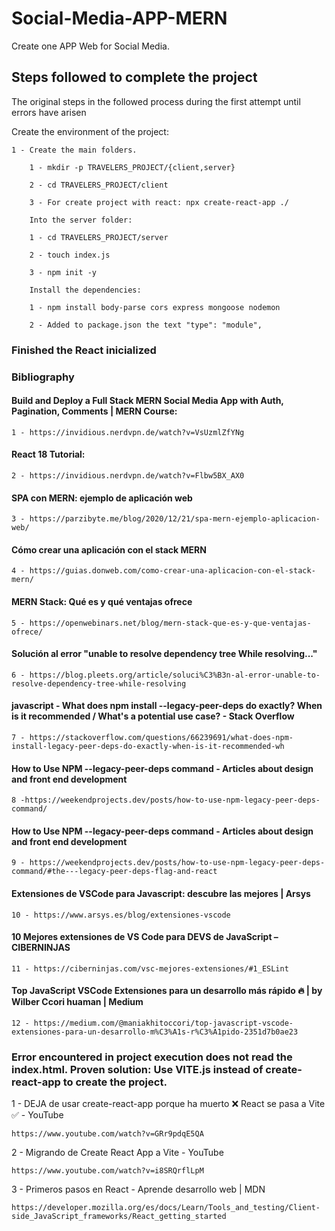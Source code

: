 # Social-Media-APP-MERN

Create one APP Web for Social Media.

## Steps followed to complete the project 

The original steps in the followed process during the first attempt until errors have arisen 

Create the environment of the project:

    1 - Create the main folders.

        1 - mkdir -p TRAVELERS_PROJECT/{client,server}
        
        2 - cd TRAVELERS_PROJECT/client
        
        3 - For create project with react: npx create-react-app ./

        Into the server folder:
        
        1 - cd TRAVELERS_PROJECT/server
        
        2 - touch index.js
        
        3 - npm init -y

        Install the dependencies:
        
        1 - npm install body-parse cors express mongoose nodemon

        2 - Added to package.json the text "type": "module",

### Finished the React inicialized


### Bibliography


#### Build and Deploy a Full Stack MERN Social Media App with Auth, Pagination, Comments | MERN Course:

    1 - https://invidious.nerdvpn.de/watch?v=VsUzmlZfYNg

#### React 18 Tutorial:

    2 - https://invidious.nerdvpn.de/watch?v=Flbw5BX_AX0
    
    
#### SPA con MERN: ejemplo de aplicación web


    3 - https://parzibyte.me/blog/2020/12/21/spa-mern-ejemplo-aplicacion-web/
    
    
#### Cómo crear una aplicación con el stack MERN


    4 - https://guias.donweb.com/como-crear-una-aplicacion-con-el-stack-mern/

#### MERN Stack: Qué es y qué ventajas ofrece


    5 - https://openwebinars.net/blog/mern-stack-que-es-y-que-ventajas-ofrece/


#### Solución al error "unable to resolve dependency tree While resolving..."

    6 - https://blog.pleets.org/article/soluci%C3%B3n-al-error-unable-to-resolve-dependency-tree-while-resolving

#### javascript - What does npm install --legacy-peer-deps do exactly? When is it recommended / What's a potential use case? - Stack Overflow

    7 - https://stackoverflow.com/questions/66239691/what-does-npm-install-legacy-peer-deps-do-exactly-when-is-it-recommended-wh

#### How to Use NPM --legacy-peer-deps command - Articles about design and front end development

    8 -https://weekendprojects.dev/posts/how-to-use-npm-legacy-peer-deps-command/

#### How to Use NPM --legacy-peer-deps command - Articles about design and front end development
    9 - https://weekendprojects.dev/posts/how-to-use-npm-legacy-peer-deps-command/#the---legacy-peer-deps-flag-and-react
    
    
#### Extensiones de VSCode para Javascript: descubre las mejores | Arsys

    10 - https://www.arsys.es/blog/extensiones-vscode

#### 10 Mejores extensiones de VS Code para DEVS de JavaScript – CIBERNINJAS

    11 - https://ciberninjas.com/vsc-mejores-extensiones/#1_ESLint

#### Top JavaScript VSCode Extensiones para un desarrollo más rápido 🔥 | by Wilber Ccori huaman | Medium

    12 - https://medium.com/@maniakhitoccori/top-javascript-vscode-extensiones-para-un-desarrollo-m%C3%A1s-r%C3%A1pido-2351d7b0ae23
    
    
    
###  Error encountered in project execution does not read the index.html.  Proven solution: Use VITE.js instead of create-react-app to create the project.


1 - DEJA de usar create-react-app porque ha muerto ❌ React se pasa a Vite ✅ - YouTube

    https://www.youtube.com/watch?v=GRr9pdqE5QA

2 - Migrando de Create React App a Vite - YouTube

    https://www.youtube.com/watch?v=i8SRQrflLpM

3 - Primeros pasos en React - Aprende desarrollo web | MDN
    
    https://developer.mozilla.org/es/docs/Learn/Tools_and_testing/Client-side_JavaScript_frameworks/React_getting_started




